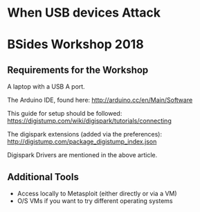 # When USB devices Attack
# BSides Workshop 2018

Requirements for the Workshop
-----------------------------

A laptop with a USB A port.

The Arduino IDE, found here:
http://arduino.cc/en/Main/Software

This guide for setup should be followed:
https://digistump.com/wiki/digispark/tutorials/connecting

The digispark extensions (added via the preferences):
http://digistump.com/package_digistump_index.json

Digispark Drivers are mentioned in the above article.


Additional Tools
----------------

* Access locally to Metasploit (either directly or via a VM)
* O/S VMs if you want to try different operating systems
